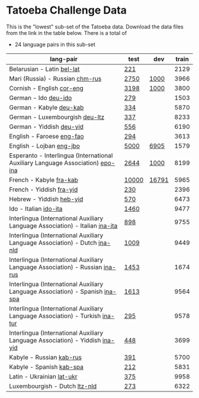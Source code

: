 # Tatoeba Challenge Data

This is the "lowest" sub-set of the Tatoeba data.
Download the data files from the link in the table below.
There is a total of

* 24  language pairs in this sub-set

| lang-pair |    test    |    dev     |    train   |
|-----------|------------|------------|------------|
|            Belarusian - Latin  [bel-lat](https://object.pouta.csc.fi/Tatoeba-Challenge/bel-lat.tar)  | [       221 ](../data/test/bel-lat/test.txt)|            |       2129 |
|       Mari (Russia) - Russian  [chm-rus](https://object.pouta.csc.fi/Tatoeba-Challenge/chm-rus.tar)  | [      2750 ](../data/test/chm-rus/test.txt)| [      1000 ](../data/dev/chm-rus/dev.txt)|       3966 |
|             Cornish - English  [cor-eng](https://object.pouta.csc.fi/Tatoeba-Challenge/cor-eng.tar)  | [      3198 ](../data/test/cor-eng/test.txt)| [      1000 ](../data/dev/cor-eng/dev.txt)|       3800 |
|                  German - Ido  [deu-ido](https://object.pouta.csc.fi/Tatoeba-Challenge/deu-ido.tar)  | [       279 ](../data/test/deu-ido/test.txt)|            |       1503 |
|               German - Kabyle  [deu-kab](https://object.pouta.csc.fi/Tatoeba-Challenge/deu-kab.tar)  | [       334 ](../data/test/deu-kab/test.txt)|            |       5870 |
|        German - Luxembourgish  [deu-ltz](https://object.pouta.csc.fi/Tatoeba-Challenge/deu-ltz.tar)  | [       337 ](../data/test/deu-ltz/test.txt)|            |       8233 |
|              German - Yiddish  [deu-yid](https://object.pouta.csc.fi/Tatoeba-Challenge/deu-yid.tar)  | [       556 ](../data/test/deu-yid/test.txt)|            |       6190 |
|             English - Faroese  [eng-fao](https://object.pouta.csc.fi/Tatoeba-Challenge/eng-fao.tar)  | [       294 ](../data/test/eng-fao/test.txt)|            |       3613 |
|              English - Lojban  [eng-jbo](https://object.pouta.csc.fi/Tatoeba-Challenge/eng-jbo.tar)  | [      5000 ](../data/test/eng-jbo/test.txt)| [      6905 ](../data/dev/eng-jbo/dev.txt)|       1579 |
|  Esperanto - Interlingua (International Auxiliary Language Association)  [epo-ina](https://object.pouta.csc.fi/Tatoeba-Challenge/epo-ina.tar)  | [      2644 ](../data/test/epo-ina/test.txt)| [      1000 ](../data/dev/epo-ina/dev.txt)|       8199 |
|               French - Kabyle  [fra-kab](https://object.pouta.csc.fi/Tatoeba-Challenge/fra-kab.tar)  | [     10000 ](../data/test/fra-kab/test.txt)| [     16791 ](../data/dev/fra-kab/dev.txt)|       5965 |
|              French - Yiddish  [fra-yid](https://object.pouta.csc.fi/Tatoeba-Challenge/fra-yid.tar)  | [       230 ](../data/test/fra-yid/test.txt)|            |       2396 |
|              Hebrew - Yiddish  [heb-yid](https://object.pouta.csc.fi/Tatoeba-Challenge/heb-yid.tar)  | [       570 ](../data/test/heb-yid/test.txt)|            |       6473 |
|                 Ido - Italian  [ido-ita](https://object.pouta.csc.fi/Tatoeba-Challenge/ido-ita.tar)  | [      1460 ](../data/test/ido-ita/test.txt)|            |       9477 |
|  Interlingua (International Auxiliary Language Association) - Italian  [ina-ita](https://object.pouta.csc.fi/Tatoeba-Challenge/ina-ita.tar)  | [       898 ](../data/test/ina-ita/test.txt)|            |       9755 |
|  Interlingua (International Auxiliary Language Association) - Dutch  [ina-nld](https://object.pouta.csc.fi/Tatoeba-Challenge/ina-nld.tar)  | [      1009 ](../data/test/ina-nld/test.txt)|            |       9449 |
|  Interlingua (International Auxiliary Language Association) - Russian  [ina-rus](https://object.pouta.csc.fi/Tatoeba-Challenge/ina-rus.tar)  | [      1453 ](../data/test/ina-rus/test.txt)|            |       1674 |
|  Interlingua (International Auxiliary Language Association) - Spanish  [ina-spa](https://object.pouta.csc.fi/Tatoeba-Challenge/ina-spa.tar)  | [      1613 ](../data/test/ina-spa/test.txt)|            |       9564 |
|  Interlingua (International Auxiliary Language Association) - Turkish  [ina-tur](https://object.pouta.csc.fi/Tatoeba-Challenge/ina-tur.tar)  | [       295 ](../data/test/ina-tur/test.txt)|            |       9578 |
|  Interlingua (International Auxiliary Language Association) - Yiddish  [ina-yid](https://object.pouta.csc.fi/Tatoeba-Challenge/ina-yid.tar)  | [       448 ](../data/test/ina-yid/test.txt)|            |       3699 |
|              Kabyle - Russian  [kab-rus](https://object.pouta.csc.fi/Tatoeba-Challenge/kab-rus.tar)  | [       391 ](../data/test/kab-rus/test.txt)|            |       5700 |
|              Kabyle - Spanish  [kab-spa](https://object.pouta.csc.fi/Tatoeba-Challenge/kab-spa.tar)  | [       212 ](../data/test/kab-spa/test.txt)|            |       5831 |
|             Latin - Ukrainian  [lat-ukr](https://object.pouta.csc.fi/Tatoeba-Challenge/lat-ukr.tar)  | [       375 ](../data/test/lat-ukr/test.txt)|            |       9958 |
|         Luxembourgish - Dutch  [ltz-nld](https://object.pouta.csc.fi/Tatoeba-Challenge/ltz-nld.tar)  | [       273 ](../data/test/ltz-nld/test.txt)|            |       6322 |
